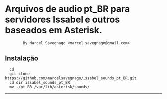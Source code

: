 # Arquivos de audio pt_BR para servidores Issabel e outros baseados em Asterisk.
```text
        By Marcel Savegnago <marcel.savegnago@gmail.com>
```

## Instalação

```
  cd
  git clone https://github.com/marcelsavegnago/issabel_sounds_pt_BR.git
  cd dir issabel_sounds_pt_BR
  mv ./pt_BR /var/lib/asterisk/sounds/
```

---
[Asterisk Sounds]: https://www.asterisksounds.org/pt-br
